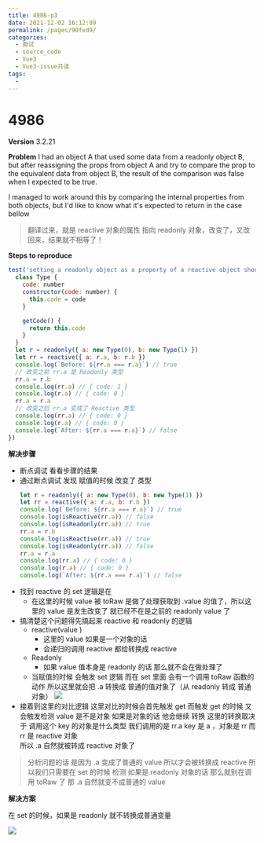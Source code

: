 ```yaml
---
title: 4986-p3
date: 2021-12-02 16:12:09
permalink: /pages/90fed9/
categories:
  - 面试
  - source_code
  - Vue3
  - Vue3-issue共读
tags:
  - 
---
```


# 4986

**Version**
3.2.21

**Problem**
I had an object A that used some data from a readonly object B, but after reassigning the props from object A and try to compare the prop to the equivalent data from object B, the result of the comparison was false when I expected to be true.

I managed to work around this by comparing the internal properties from both objects, but I'd like to know what it's expected to return in the case bellow

> 翻译过来，就是 reactive 对象的属性 指向 readonly 对象，改变了，又改回来，结果就不相等了！

**Steps to reproduce**
```js
test('setting a readonly object as a property of a reactive object should retain readonly proxy', () => {
  class Type {
    code: number
    constructor(code: number) {
      this.code = code
    }

    getCode() {
      return this.code
    }
  }
  let r = readonly({ a: new Type(0), b: new Type(1) })
  let rr = reactive({ a: r.a, b: r.b })
  console.log(`Before: ${rr.a === r.a}`) // true
  // 改变之前 rr.a 是 Readonly 类型
  rr.a = r.b
  console.log(rr.a) // { code: 1 }
  console.log(r.a) // { code: 0 }
  rr.a = r.a
  // 改变之后 rr.a 变成了 Reactive 类型
  console.log(rr.a) // { code: 0 }
  console.log(r.a) // { code: 0 }
  console.log(`After: ${rr.a === r.a}`) // false
})
```

**解决步骤**

- 断点调试 看看步骤的结果
- 通过断点调试 发现 赋值的时候 改变了 类型
  ```js
  let r = readonly({ a: new Type(0), b: new Type(1) })
  let rr = reactive({ a: r.a, b: r.b })
  console.log(`Before: ${rr.a === r.a}`) // true
  console.log(isReactive(rr.a)) // false
  console.log(isReadonly(rr.a)) // true
  rr.a = r.b
  console.log(isReactive(rr.a)) // true
  console.log(isReadonly(rr.a)) // false
  rr.a = r.a
  console.log(rr.a) // { code: 0 }
  console.log(r.a) // { code: 0 }
  console.log(`After: ${rr.a === r.a}`) // false
  ```
- 找到 reactive 的 set 逻辑是在
  - 在这里的时候 value 被 toRaw 是做了处理获取到 .value 的值了，所以这里的 value 是发生改变了 就已经不在是之前的 readonly value 了
- 搞清楚这个问题得先搞起来 reactive 和 readonly 的逻辑
  - reactive(value )  
    - 这里的 value 如果是一个对象的话
    - 会递归的调用 reactive  都给转换成 reactive
  - Readonly
    - 如果 value 值本身是 readonly 的话 那么就不会在做处理了
  - 当赋值的时候
    会触发 set 逻辑
    而在 set 里面
    会有一个调用  toRaw 函数的动作
    所以这里就会把 .a 转换成 普通的值对象了（从 readonly 转成 普通对象）
    ![](http://66.152.176.25:8000/home/images/vue/4986_1.png)
- 接着到这里的对比逻辑
  这里对比的时候会首先触发 get 
  而触发 get 的时候 又会触发检测 value 是不是对象  如果是对象的话 他会继续 转换
  这里的转换取决于 调用这个 key 的对象是什么类型
  我们调用的是 rr.a  key 是 a  ，对象是 rr 
  而 rr 是 reactive 对象  
  所以 .a 自然就被转成 reactive 对象了

> 分析问题的话 是因为 .a 变成了普通的 value 所以才会被转换成 reactive 所以我们只需要在 set 的时候 检测 如果是 readonly 对象的话 那么就别在调用 toRaw 了  那 .a 自然就变不成普通的 value

**解决方案**

在 set 的时候，如果是 readonly 就不转换成普通变量

![](http://66.152.176.25:8000/home/images/vue/4986_2.png)
